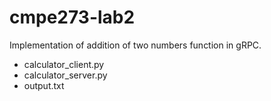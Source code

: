 # cmpe273-lab2
Implementation of addition of two numbers function in gRPC.

- calculator_client.py
- calculator_server.py
- output.txt


